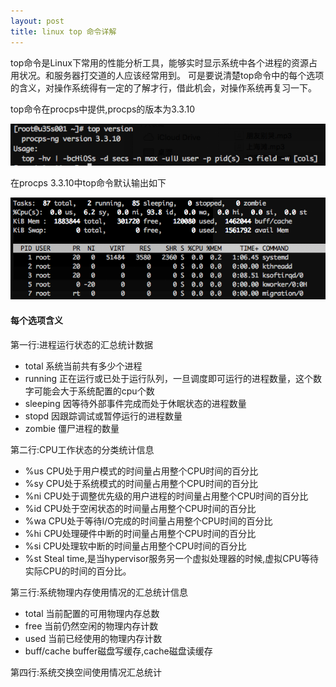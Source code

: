 ```yaml
---
layout: post
title: linux top 命令详解
---
```


top命令是Linux下常用的性能分析工具，能够实时显示系统中各个进程的资源占用状况。和服务器打交道的人应该经常用到。
可是要说清楚top命令中的每个选项的含义，对操作系统得有一定的了解才行，借此机会，对操作系统再复习一下。

top命令在procps中提供,procps的版本为3.3.10

![top version](/assets/img/20180401-top-version.png)

在procps 3.3.10中top命令默认输出如下

![top command](/assets/img/20180401-top.png)

#### 每个选项含义
第一行:进程运行状态的汇总统计数据
* total     系统当前共有多少个进程
* running   正在运行或已处于运行队列，一旦调度即可运行的进程数量，这个数字可能会大于系统配置的cpu个数
* sleeping  因等待外部事件完成而处于休眠状态的进程数量
* stopd     因跟踪调试或暂停运行的进程数量
* zombie    僵尸进程的数量


第二行:CPU工作状态的分类统计信息
* %us       CPU处于用户模式的时间量占用整个CPU时间的百分比
* %sy       CPU处于系统模式的时间量占用整个CPU时间的百分比
* %ni       CPU处于调整优先级的用户进程的时间量占用整个CPU时间的百分比
* %id       CPU处于空闲状态的时间量占用整个CPU时间的百分比
* %wa       CPU处于等待I/O完成的时间量占用整个CPU时间的百分比
* %hi       CPU处理硬件中断的时间量占用整个CPU时间的百分比
* %si       CPU处理软中断的时间量占用整个CPU时间的百分比
* %st       Steal time,是当hypervisor服务另一个虚拟处理器的时候,虚拟CPU等待实际CPU的时间的百分比。


第三行:系统物理内存使用情况的汇总统计信息
* total     当前配置的可用物理内存总数
* free      当前仍然空闲的物理内存计数
* used      当前已经使用的物理内存计数
* buff/cache buffer磁盘写缓存,cache磁盘读缓存 


第四行:系统交换空间使用情况汇总统计
